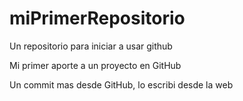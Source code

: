 # miPrimerRepositorio
Un repositorio para iniciar a usar github

Mi primer aporte a un proyecto en GitHub

Un commit mas desde GitHub, lo escribi desde la web
